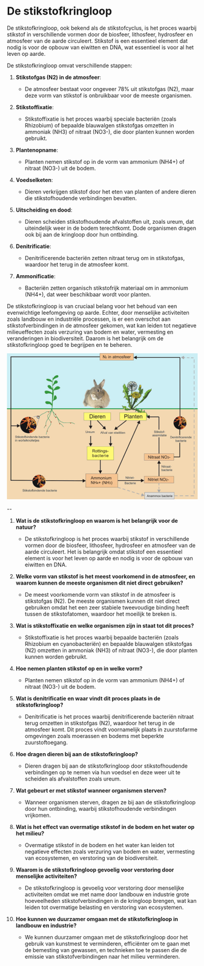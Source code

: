 # De stikstofkringloop

De stikstofkringloop, ook bekend als de stikstofcyclus, is het proces waarbij stikstof in verschillende vormen door de biosfeer, lithosfeer, hydrosfeer en atmosfeer van de aarde circuleert. Stikstof is een essentieel element dat nodig is voor de opbouw van eiwitten en DNA, wat essentieel is voor al het leven op aarde.

De stikstofkringloop omvat verschillende stappen:

1. **Stikstofgas (N2) in de atmosfeer**:
   - De atmosfeer bestaat voor ongeveer 78% uit stikstofgas (N2), maar deze vorm van stikstof is onbruikbaar voor de meeste organismen.

2. **Stikstoffixatie**:
   - Stikstoffixatie is het proces waarbij speciale bacteriën (zoals Rhizobium) of bepaalde blauwalgen stikstofgas omzetten in ammoniak (NH3) of nitraat (NO3-), die door planten kunnen worden gebruikt.

3. **Plantenopname**:
   - Planten nemen stikstof op in de vorm van ammonium (NH4+) of nitraat (NO3-) uit de bodem.

4. **Voedselketen**:
   - Dieren verkrijgen stikstof door het eten van planten of andere dieren die stikstofhoudende verbindingen bevatten.

5. **Uitscheiding en dood**:
   - Dieren scheiden stikstofhoudende afvalstoffen uit, zoals ureum, dat uiteindelijk weer in de bodem terechtkomt. Dode organismen dragen ook bij aan de kringloop door hun ontbinding.

6. **Denitrificatie**:
   - Denitrificerende bacteriën zetten nitraat terug om in stikstofgas, waardoor het terug in de atmosfeer komt.

7. **Ammonificatie**:
   - Bacteriën zetten organisch stikstofrijk materiaal om in ammonium (NH4+), dat weer beschikbaar wordt voor planten.

De stikstofkringloop is van cruciaal belang voor het behoud van een evenwichtige leefomgeving op aarde. Echter, door menselijke activiteiten zoals landbouw en industriële processen, is er een overschot aan stikstofverbindingen in de atmosfeer gekomen, wat kan leiden tot negatieve milieueffecten zoals verzuring van bodem en water, vermesting en veranderingen in biodiversiteit. Daarom is het belangrijk om de stikstofkringloop goed te begrijpen en te beheren.


![stikstofkringloop](../pictures/stikstofkringloop.jpg)

--

1. **Wat is de stikstofkringloop en waarom is het belangrijk voor de natuur?**
   - De stikstofkringloop is het proces waarbij stikstof in verschillende vormen door de biosfeer, lithosfeer, hydrosfeer en atmosfeer van de aarde circuleert. Het is belangrijk omdat stikstof een essentieel element is voor het leven op aarde en nodig is voor de opbouw van eiwitten en DNA.

2. **Welke vorm van stikstof is het meest voorkomend in de atmosfeer, en waarom kunnen de meeste organismen dit niet direct gebruiken?**
   - De meest voorkomende vorm van stikstof in de atmosfeer is stikstofgas (N2). De meeste organismen kunnen dit niet direct gebruiken omdat het een zeer stabiele tweevoudige binding heeft tussen de stikstofatomen, waardoor het moeilijk te breken is.

3. **Wat is stikstoffixatie en welke organismen zijn in staat tot dit proces?**
   - Stikstoffixatie is het proces waarbij bepaalde bacteriën (zoals Rhizobium en cyanobacteriën) en bepaalde blauwalgen stikstofgas (N2) omzetten in ammoniak (NH3) of nitraat (NO3-), die door planten kunnen worden gebruikt.

4. **Hoe nemen planten stikstof op en in welke vorm?**
   - Planten nemen stikstof op in de vorm van ammonium (NH4+) of nitraat (NO3-) uit de bodem.

5. **Wat is denitrificatie en waar vindt dit proces plaats in de stikstofkringloop?**
   - Denitrificatie is het proces waarbij denitrificerende bacteriën nitraat terug omzetten in stikstofgas (N2), waardoor het terug in de atmosfeer komt. Dit proces vindt voornamelijk plaats in zuurstofarme omgevingen zoals moerassen en bodems met beperkte zuurstoftoegang.

6. **Hoe dragen dieren bij aan de stikstofkringloop?**
   - Dieren dragen bij aan de stikstofkringloop door stikstofhoudende verbindingen op te nemen via hun voedsel en deze weer uit te scheiden als afvalstoffen zoals ureum.

7. **Wat gebeurt er met stikstof wanneer organismen sterven?**
   - Wanneer organismen sterven, dragen ze bij aan de stikstofkringloop door hun ontbinding, waarbij stikstofhoudende verbindingen vrijkomen.

8. **Wat is het effect van overmatige stikstof in de bodem en het water op het milieu?**
   - Overmatige stikstof in de bodem en het water kan leiden tot negatieve effecten zoals verzuring van bodem en water, vermesting van ecosystemen, en verstoring van de biodiversiteit.

9. **Waarom is de stikstofkringloop gevoelig voor verstoring door menselijke activiteiten?**
   - De stikstofkringloop is gevoelig voor verstoring door menselijke activiteiten omdat we met name door landbouw en industrie grote hoeveelheden stikstofverbindingen in de kringloop brengen, wat kan leiden tot overmatige belasting en verstoring van ecosystemen.

10. **Hoe kunnen we duurzamer omgaan met de stikstofkringloop in landbouw en industrie?**
    - We kunnen duurzamer omgaan met de stikstofkringloop door het gebruik van kunstmest te verminderen, efficiënter om te gaan met de bemesting van gewassen, en technieken toe te passen die de emissie van stikstofverbindingen naar het milieu verminderen.